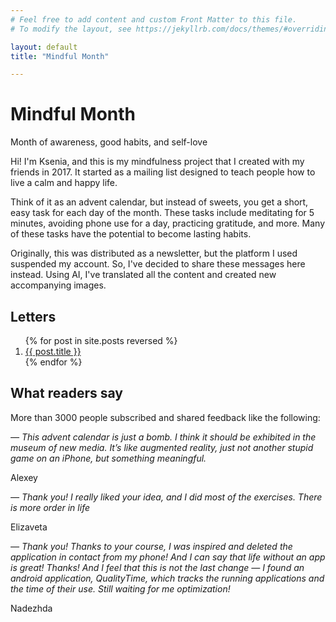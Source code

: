 ```yaml
---
# Feel free to add content and custom Front Matter to this file.
# To modify the layout, see https://jekyllrb.com/docs/themes/#overriding-theme-defaults

layout: default
title: "Mindful Month"

---
```


# Mindful Month
<p class="subtitle">Month of awareness, good habits, and self-love</p>

Hi! I'm Ksenia, and this is my mindfulness project that I created with my friends in 2017. It started as a mailing list designed to teach people how to live a calm and happy life.

Think of it as an advent calendar, but instead of sweets, you get a short, easy task for each day of the month. These tasks include meditating for 5 minutes, avoiding phone use for a day, practicing gratitude, and more. Many of these tasks have the potential to become lasting habits.

Originally, this was distributed as a newsletter, but the platform I used suspended my account. So, I've decided to share these messages here instead. Using AI, I've translated all the content and created new accompanying images.


## Letters

<ol>
  {% for post in site.posts reversed %}
  <li>
    <a href="{{ post.url | relative_url }}">{{ post.title }}</a>
  </li>
  {% endfor %}
</ol>

## What readers say

More than 3000 people subscribed and shared feedback like the following:

*— This advent calendar is just a bomb. I think it should be exhibited in the museum of new media. It’s like augmented reality, just not another stupid game on an iPhone, but something meaningful.*

<footer>Alexey</footer>

*— Thank you! I really liked your idea, and I did most of the exercises. There is more order in life*

<footer>Elizaveta</footer>

*— Thank you! Thanks to your course, I was inspired and deleted the application in contact from my phone! And I can say that life without an app is great! Thanks! And I feel that this is not the last change — I found an android application, QualityTime, which tracks the running applications and the time of their use. Still waiting for me optimization!*

<footer>Nadezhda</footer>
